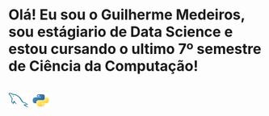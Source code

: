 # Olá! Eu sou o Guilherme Medeiros, sou estágiario de Data Science e estou cursando o ultimo 7º semestre de Ciência da Computação! 
</div>
<div style="display: inline_block"><br>
  <img align="center" alt="Gui-SQL" height="30" width="40" src="https://raw.githubusercontent.com/devicons/devicon/master/icons/mysql/mysql-original.svg">
	<img align="center" alt="Gui-Python" height="30" width="40" src="https://raw.githubusercontent.com/devicons/devicon/master/icons/python/python-original.svg">
</div>

##
